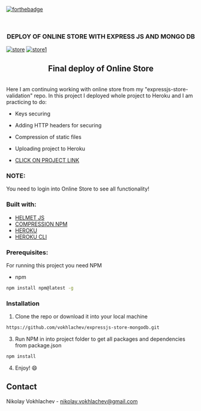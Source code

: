 [![forthebadge](https://forthebadge.com/images/badges/uses-js.svg)](https://en.wikipedia.org/wiki/JavaScript)

<br />
<p align="center">

  <h3 align="center"> DEPLOY OF ONLINE STORE WITH EXPRESS JS  AND MONGO DB </h3>
  
  <a href="https://ibb.co/5W5Pdm8"><img src="https://i.ibb.co/1f9k31q/store.png" alt="store" border="0"></a>
 <a href="https://ibb.co/GcMFk3S"><img src="https://i.ibb.co/cD8xtXn/store1.png" alt="store1" border="0"></a>
  <br />
 </p>

<h2 align="center">Final deploy of Online Store</h2>
<br />
Here I am continuing working with online store from my "expressjs-store-validation" repo. In this project I deployed whole project to Heroku and I am practicing to do:

* Keys securing

* Adding HTTP headers for securing

* Compression of static files

* Uploading project to Heroku 

 * [CLICK ON PROJECT LINK](https:/salty-atoll-43255.herokuapp.com/) 

### NOTE:
 You need to login into Online Store to see all functionality!

### Built with:
* [HELMET JS](https://github.com/helmetjs/helmet)
* [COMPRESSION NPM](https://www.npmjs.com/package/compression)
* [HEROKU](https://id.heroku.com/login)
* [HEROKU CLI](https://github.com/heroku/cli)

### Prerequisites:

For running this project you need NPM

* npm
```sh
npm install npm@latest -g
```

### Installation

1. Clone the repo or download it into your local machine
```sh
https://github.com/vokhlachev/expressjs-store-mongodb.git
```
3. Run NPM in into project folder to get all packages and dependencies from package.json
```sh
npm install 
```
4. Enjoy! :smile:

## Contact

Nikolay Vokhlachev - nikolay.vokhlachev@gmail.com

